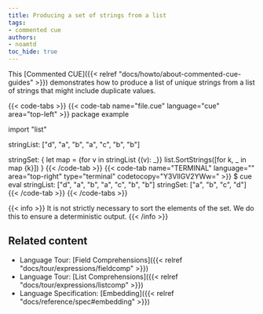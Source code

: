 ```yaml
---
title: Producing a set of strings from a list
tags:
- commented cue
authors:
- noamtd
toc_hide: true
---
```


This [Commented CUE]({{< relref "docs/howto/about-commented-cue-guides" >}})
demonstrates how to produce a list of unique strings from a list of
strings that might include duplicate values.

<!--more-->

{{< code-tabs >}}
{{< code-tab name="file.cue" language="cue" area="top-left" >}}
package example

import "list"

stringList: ["d", "a", "b", "a", "c", "b", "b"]

stringSet: {
	let map = {for v in stringList {(v): _}}
	list.SortStrings([for k, _ in map {k}])
}
{{< /code-tab >}}
{{< code-tab name="TERMINAL" language="" area="top-right" type="terminal" codetocopy="Y3VlIGV2YWw=" >}}
$ cue eval
stringList: ["d", "a", "b", "a", "c", "b", "b"]
stringSet: ["a", "b", "c", "d"]
{{< /code-tab >}}
{{< /code-tabs >}}

{{< info >}}
It is not strictly necessary to sort the elements of the set.
We do this to ensure a deterministic output.
{{< /info >}}

## Related content

- Language Tour: [Field Comprehensions]({{< relref "docs/tour/expressions/fieldcomp" >}})
- Language Tour: [List Comprehensions]({{< relref "docs/tour/expressions/listcomp" >}})
- Language Specification: [Embedding]({{< relref "docs/reference/spec#embedding" >}})
